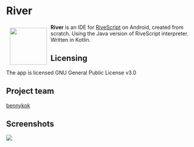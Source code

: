 # River

<img src="/app/src/main/ic_launcher-web.png" align="left" width="100" hspace="10" vspace="10">
<b>River</b> is an IDE for <a href="https://www.rivescript.com">RiveScript</a> on Android, created from scratch. Using the Java version of RiveScript interpreter. Written in Kotlin.

## Licensing
The app is licensed GNU General Public License v3.0

## Project team
[bennykok](https://github.com/BennyKok)

## Screenshots
<img src="/artworks/overview_image.png" align="left">

